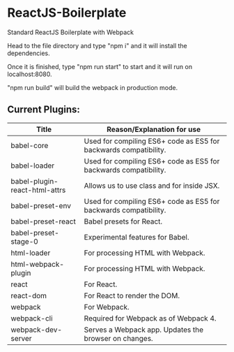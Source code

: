 # ReactJS-Boilerplate
Standard ReactJS Boilerplate with Webpack

Head to the file directory and type "npm i" and it will install the dependencies.

Once it is finished, type "npm run start" to start and it will run on localhost:8080.

"npm run build" will build the webpack in production mode.

## Current Plugins: ##

Title | Reason/Explanation for use
------------- | -------------
babel-core    | Used for compiling ES6+ code as ES5 for backwards compatibility.
babel-loader  | Used for compiling ES6+ code as ES5 for backwards compatibility.
babel-plugin-react-html-attrs | Allows us to use class and for inside JSX.
babel-preset-env | Used for compiling ES6+ code as ES5 for backwards compatibility.
babel-preset-react | Babel presets for React.
babel-preset-stage-0 | Experimental features for Babel.
html-loader | For processing HTML with Webpack.
html-webpack-plugin | For processing HTML with Webpack.
react | For React.
react-dom | For React to render the DOM.
webpack | For Webpack.
webpack-cli | Required for Webpack as of Webpack 4.
webpack-dev-server  | Serves a Webpack app. Updates the browser on changes.
